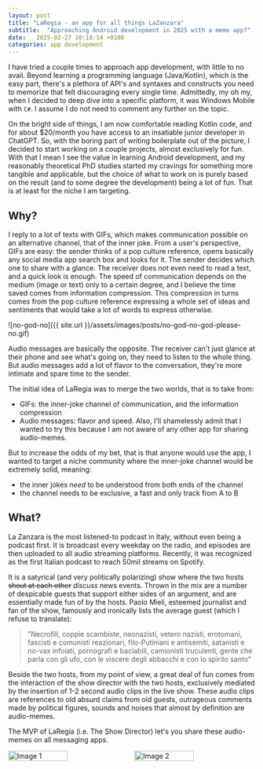 ```yaml
---
layout: post
title: "LaRegia - an app for all things LaZanzara"
subtitle:  "Approaching Android development in 2025 with a meme app?"
date:   2025-02-27 10:18:14 +0100
categories: app development
---
```


I have tried a couple times to approach app development, with little to no
avail. Beyond learning a programming language (Java/Kotlin), which is the easy
part, there's a plethora of API's and syntaxes and constructs you need to 
memorize that felt discouraging every single time. Admittedly, my oh my, 
when I decided to deep dive into a specific platform, it was Windows 
Mobile with `C#`. I assume I do not need to comment any further on the topic.

On the bright side of things, I am now comfortable reading Kotlin code, and for 
about $20/month you have access to an insatiable junior developer in ChatGPT.
So, with the boring part of writing boilerplate out of the picture, I decided to 
start working on a couple projects, almost exclusively for fun. With that I mean
I see the value in learning Android development, and my reasonably theoretical 
PhD studies started my cravings for something more tangible and applicable, but
the choice of what to work on is purely based on the result (and to some degree the
development) being a lot of fun. That is at least for the niche I am targeting. 

## Why?
I reply to a lot of texts with GIFs, which makes communication possible on
an alternative channel, that of the inner joke. From a user's perspective,
GIFs are easy: the sender thinks of a pop culture reference, opens basically any
social media app search box and looks for it. The sender decides which one to 
share with a glance. The receiver does not even need to read a text, and a quick
look is enough. The speed of communication depends on the medium (image or text)
only to a certain degree, and I believe the time saved comes from information 
compression. This compression in turns comes from the pop culture 
reference expressing a whole set of ideas and sentiments that would take a lot 
of words to express otherwise.

![no-god-no]({{ site.url }}/assets/images/posts/no-god-no-god-please-no.gif)

Audio messages are basically the opposite. The receiver
can't just glance at their phone and see what's going on, they need to listen to
the whole thing. But audio messages add a lot of flavor to the conversation,
they're more intimate and spare time to the sender. 

The initial idea of LaRegia was to merge the two worlds, that is to take from:
- GIFs: the inner-joke channel of communication, and the information compression
- Audio messages: flavor and speed. Also, I'll shamelessly admit that I wanted to try this
because I am not aware of any other app for sharing audio-memes.

But to increase the odds of my bet, that is that anyone would use the app, I wanted
to target a niche community where the inner-joke channel would be extremely solid,
meaning:
- the inner jokes *need* to be understood from both ends of the channel
- the channel needs to be exclusive, a fast and only track from A to B


## What?
La Zanzara is the most listened-to podcast in Italy, without even being a podcast
first. It is broadcast every weekday on the radio, and episodes are then uploaded
to all audio streaming platforms. Recently, it was recognized as the first 
Italian podcast to reach 50mil streams on Spotify.

It is a satyrical (and very politically polarizing) show where the two hosts
~~shout at each other~~ _discuss_ news events. Thrown in the mix are a number of
despicable guests that support either sides of an argument, and are essentially 
made fun of by the hosts. Paolo Mieli, esteemed journalist and fan of the show, 
famously and ironically lists the average guest (which I refuse to translate):

> "Necrofili, coppie scambiste, neonazisti, vetero nazisti, erotomani, fascisti e 
> comunisti reazionari, filo-Putiniani e antisemiti, satanisti e no-vax infoiati, 
> pornografi e baciabili, camionisti truculenti, gente che parla con gli ufo, con 
> le viscere degli abbacchi e con lo spirito santo"


Beside the two hosts, from my point of view, a great deal of fun comes from the
interaction of the show director with the two hosts, exclusively mediated by
the insertion of 1-2 second audio clips in the live show. These audio clips are
references to old absurd claims from old guests, outrageous comments made by 
political figures, sounds and noises that almost by definition are audio-memes.

The MVP of LaRegia (i.e. The Show Director) let's you share these audio-memes on
all messaging apps.

<div style="display: flex; justify-content: space-between; max-width: 100%;">
    <img src="{{ site.url }}/assets/images/posts/zanza-1.jpg" alt="Image 1" style="width: 49%;">
    <img src="{{ site.url }}/assets/images/posts/zanza-2.jpg" alt="Image 2" style="width: 49%;">
</div>

